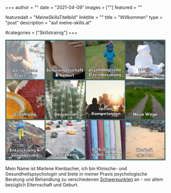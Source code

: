 +++
author = ""
date = "2021-04-09"
images  = [""]
featured = ""

featuredalt = "MeineSkillsTitelbild"
linktitle = ""
title = "Willkommen"
type = "post"
description = "auf meine-skills.at"

#categories = ["Skillstrainig"]
+++

<p align="center">
<a href ="/angebot/"><img  src="/img/Titelbild.jpg" width="600"></a>
</p>

Mein Name ist Marlene Kienbacher, ich bin Klinische- und Gesundheitspsychologin und biete in meiner Praxis psychologische Beratung und Behandlung zu verschiedenen [Schwerpunkten](/angebot) an - vor allem bezüglich Elternschaft und Geburt.
